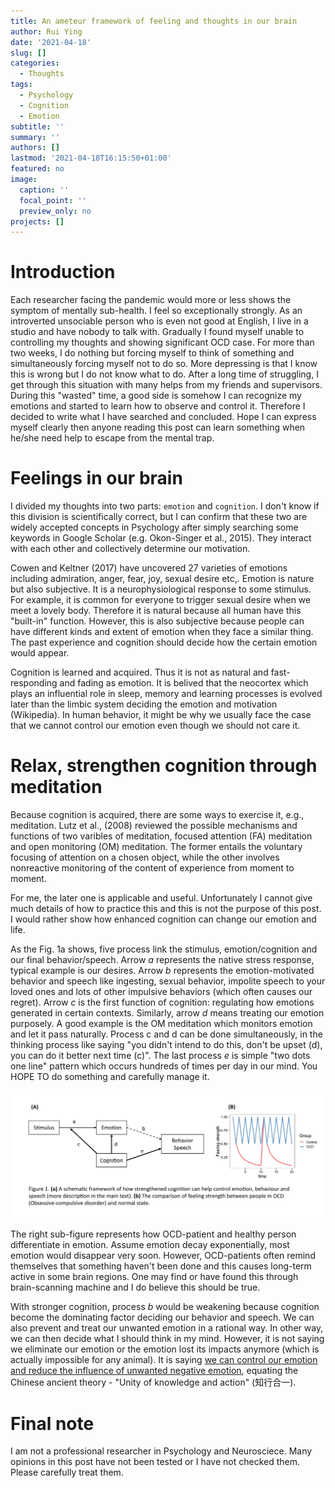 ```yaml
---
title: An ameteur framework of feeling and thoughts in our brain
author: Rui Ying
date: '2021-04-18'
slug: []
categories:
  - Thoughts
tags:
  - Psychology
  - Cognition
  - Emotion
subtitle: ''
summary: ''
authors: []
lastmod: '2021-04-18T16:15:50+01:00'
featured: no
image:
  caption: ''
  focal_point: ''
  preview_only: no
projects: []
---
```

# Introduction
Each researcher facing the pandemic would more or less shows the symptom of mentally sub-health. I feel so exceptionally strongly. As an introverted unsociable person who is even not good at English, I live in a studio and have nobody to talk with. Gradually I found myself unable to controlling my thoughts and showing significant OCD case. For more than two weeks, I do nothing but forcing myself to think of something and simultaneously forcing myself not to do so.  More depressing is that I know this is wrong but I do not know what to do. After a long time of struggling,  I get through this situation with many helps from my friends and supervisors. During this "wasted" time, a good side is somehow I can recognize my emotions and started to learn how to observe and control it. Therefore I decided to write what I have searched and concluded. Hope I can express myself clearly then anyone reading this post can learn something when he/she need help to escape from the mental trap.

# Feelings in our brain
I divided my thoughts into two parts: `emotion` and `cognition`. I don't know if this division is scientifically correct, but I can confirm that these two are widely accepted concepts in Psychology after simply searching some keywords in Google Scholar (e.g. Okon-Singer et al., 2015). They interact with each other and collectively determine our motivation.

Cowen and Keltner (2017) have uncovered 27 varieties of emotions including admiration, anger, fear, joy, sexual desire etc,. Emotion is nature but also subjective. It is a neurophysiological response to some stimulus. For example, it is common for everyone to trigger sexual desire when we meet a lovely body. Therefore it is natural because all human have this "built-in" function. However, this is also subjective because people can have different kinds and extent of emotion when they face a similar thing. The past experience and cognition should decide how the certain emotion would appear.

Cognition is learned and acquired. Thus it is not as natural and fast-responding and fading as emotion.  It is belived that the neocortex which plays an influential role in sleep, memory and learning processes is evolved later than the limbic system deciding the emotion and motivation (Wikipedia). In human behavior, it might be why we usually face the case that we cannot control our emotion even though we should not care it. 

# Relax, strengthen cognition through meditation


Because cognition is acquired, there are some ways to exercise it, e.g., meditation. Lutz et al., (2008) reviewed the possible mechanisms and functions of two varibles of meditation, focused attention (FA) meditation and open monitoring (OM) meditation. The former entails the voluntary focusing of attention on a chosen object, while the other involves nonreactive monitoring of the content of experience from moment to moment.

For me, the later one is applicable and useful. Unfortunately I cannot give much details of how to practice this and this is not the purpose of this post. I would rather show how enhanced cognition can change our emotion and life.

As the Fig. 1a shows, five process link the stimulus, emotion/cognition and our final behavior/speech. Arrow *a* represents the native stress response, typical example is our desires. Arrow *b* represents the emotion-motivated behavior and speech like ingesting, sexual behavior, impolite speech to your loved ones and lots of other impulsive behaviors (which often causes our regret). Arrow *c* is the first function of cognition: regulating how emotions generated in certain contexts. Similarly, arrow *d* means treating our emotion purposely. A good example is the OM meditation which monitors emotion and let it pass naturally. Process c and d can be done simultaneously, in the thinking process like saying "you didn't intend to do this, don't be upset (d), you can do it better next time (c)". The last process *e* is simple "two dots one line" pattern which occurs hundreds of times per day in our mind. You HOPE TO do something and carefully manage it.

![](images/Figure1.png)

The right sub-figure represents how OCD-patient and healthy person differentiate in emotion. Assume emotion decay exponentially, most emotion would disappear very soon. However, OCD-patients often remind themselves that something haven't been done and this causes long-term active in some brain regions. One may find or have found this through brain-scanning machine and I do believe this should be true.

With stronger cognition, process *b* would be weakening because cognition become the dominating factor deciding our behavior and speech. We can also prevent and treat our unwanted emotion in a rational way. In other way, we can then decide what I should think in my mind. However, it is not saying we eliminate our emotion or the emotion lost its impacts anymore (which is actually impossible for any animal). It is saying <u>we can control our emotion and reduce the influence of unwanted negative emotion</u>, equating the Chinese ancient theory - "Unity of knowledge and action" (知行合一).

# Final note
I am not a professional researcher in Psychology and Neurosciece. Many opinions in this post have not been tested or I have not checked them. Please carefully treat them.


